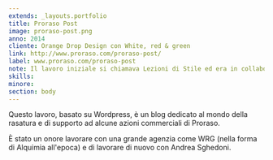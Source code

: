 ```yaml
---
extends: _layouts.portfolio
title: Proraso Post
image: proraso-post.png
anno: 2014
cliente: Orange Drop Design con White, red & green
link: http://www.proraso.com/proraso-post/
label: www.proraso.com/proraso-post
note: Il lavoro iniziale si chiamava Lezioni di Stile ed era in collaborazione con uno spinoff di WRG di nome Alquimia WRG
skills: 
minore: 
section: body
---
```


Questo lavoro, basato su Wordpress, è un blog dedicato al mondo della rasatura e di supporto ad alcune azioni commerciali di Proraso.

È stato un onore lavorare con una grande agenzia come WRG (nella forma di Alquimia all'epoca) e di lavorare di nuovo con Andrea Sghedoni.